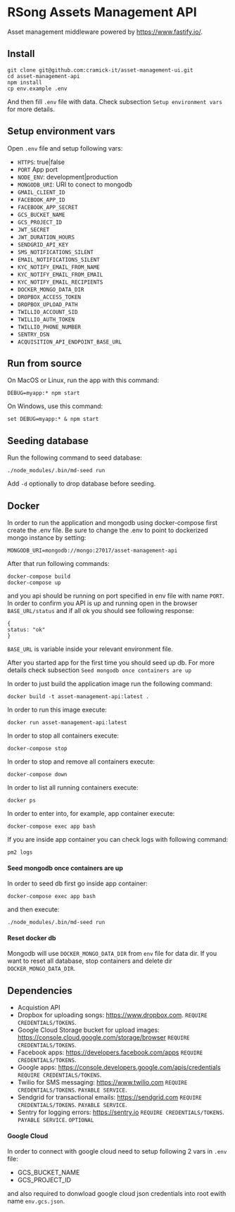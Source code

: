 # RSong Assets Management API
Asset management middleware powered by https://www.fastify.io/.  

## Install

```
git clone git@github.com:cramick-it/asset-management-ui.git
cd asset-management-api
npm install
cp env.example .env
```

And then fill `.env` file with data. Check subsection `Setup environment vars` for more details.


## Setup environment vars
Open `.env`  file and setup following vars:
- `HTTPS`: true|false
- `PORT` App port
- `NODE_ENV`: development|production
- `MONGODB_URI`: URI to conect to mongodb
- `GMAIL_CLIENT_ID`
- `FACEBOOK_APP_ID`
- `FACEBOOK_APP_SECRET`
- `GCS_BUCKET_NAME`
- `GCS_PROJECT_ID`
- `JWT_SECRET`
- `JWT_DURATION_HOURS`
- `SENDGRID_API_KEY`
- `SMS_NOTIFICATIONS_SILENT`
- `EMAIL_NOTIFICATIONS_SILENT`
- `KYC_NOTIFY_EMAIL_FROM_NAME`
- `KYC_NOTIFY_EMAIL_FROM_EMAIL`
- `KYC_NOTIFY_EMAIL_RECIPIENTS`
- `DOCKER_MONGO_DATA_DIR`
- `DROPBOX_ACCESS_TOKEN`
- `DROPBOX_UPLOAD_PATH`
- `TWILLIO_ACCOUNT_SID`
- `TWILLIO_AUTH_TOKEN`
- `TWILLIO_PHONE_NUMBER`
- `SENTRY_DSN`
- `ACQUISITION_API_ENDPOINT_BASE_URL`

## Run from source

On MacOS or Linux, run the app with this command:
```
DEBUG=myapp:* npm start
```

On Windows, use this command:
```
set DEBUG=myapp:* & npm start
```

## Seeding database

Run the following command to seed database:
```
./node_modules/.bin/md-seed run
```
Add `-d` optionally to drop database before seeding.

## Docker 
In order to run the application and mongodb using docker-compose first create the .env file. Be sure to change the .env to point to dockerized mongo instance by setting:

```
MONGODB_URI=mongodb://mongo:27017/asset-management-api
```

After that run following commands:

```
docker-compose build
docker-compose up
```
and you api should be running on port specified in env file with name `PORT`. 
In order to confirm you API is up and running open in the browser `BASE_URL/status` and if all ok you should see following response:
``` 
{
status: "ok"
}
```
`BASE_URL` is variable inside your relevant environment file.

After you started app for the first time you should seed up db. For more details check subsection `Seed mongodb once containers are up`

In order to just build the application image run the following command:

```
docker build -t asset-management-api:latest .
```

In order to run this image execute:
```
docker run asset-management-api:latest
```

In order to stop all containers execute:
```
docker-compose stop
```

In order to stop and remove all containers execute:
```
docker-compose down
```

In order to list all running containers execute:
```
docker ps
```

In order to enter into, for example, app container execute:
```
docker-compose exec app bash
```

If you are inside app container you can check logs with following command:
```
pm2 logs
```


#### Seed mongodb once containers are up

In order to seed db first go inside app container:
```
docker-compose exec app bash
```

and then execute:
```
./node_modules/.bin/md-seed run
```

#### Reset docker db

Mongodb will use `DOCKER_MONGO_DATA_DIR` from `env` file for data dir. If you want to reset all database, stop containers and delete dir `DOCKER_MONGO_DATA_DIR`.

## Dependencies
- Acquistion API
- Dropbox for uploading songs: https://www.dropbox.com. `REQUIRE CREDENTIALS/TOKENS`.
- Google Cloud Storage bucket for upload images: https://console.cloud.google.com/storage/browser `REQUIRE CREDENTIALS/TOKENS`.
- Facebook apps: https://developers.facebook.com/apps `REQUIRE CREDENTIALS/TOKENS`.
- Google apps: https://console.developers.google.com/apis/credentials `REQUIRE CREDENTIALS/TOKENS`.
- Twilio for SMS messaging: https://www.twilio.com `REQUIRE CREDENTIALS/TOKENS`. `PAYABLE SERVICE`.
- Sendgrid for transactional emails: https://sendgrid.com `REQUIRE CREDENTIALS/TOKENS`. `PAYABLE SERVICE`.
- Sentry for logging errors: https://sentry.io  `REQUIRE CREDENTIALS/TOKENS`. `PAYABLE SERVICE`. `OPTIONAL`


#### Google Cloud

In order to connect with google cloud need to setup following 2 vars in `.env` file:
- GCS_BUCKET_NAME
- GCS_PROJECT_ID

and also required to donwload google cloud json credentials into root ewith name `env.gcs.json`.
